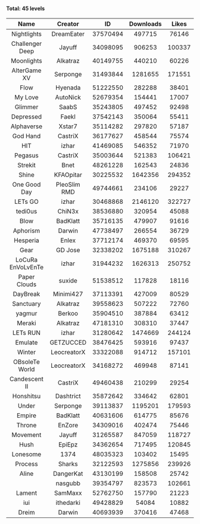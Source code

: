 #### Total: 45 levels

| Name | Creator | ID | Downloads | Likes |
|:---:|:---:|:---:|:---:|:---:|
| Nightlights | DreamEater | 37570494 | 497715 | 76146
| Challenger Deep | Jayuff | 34098095 | 906253 | 100337
| Moonlights | Alkatraz | 40149755 | 440210 | 60226
| AlterGame XV | Serponge | 31493844 | 1281655 | 171551
| Flow | Hyenada | 51222550 | 282288 | 38401
| My Love | AutoNick | 52679354 | 154441 | 17007
| Glimmer | SaabS | 35243805 | 497452 | 92498
| Depressed | FaekI | 37542143 | 350064 | 55411
| Alphaverse | Xstar7 | 35114282 | 297820 | 57187
| God Hand | CastriX | 36177627 | 458544 | 75574
| HIT | izhar | 41469085 | 546352 | 71970
| Pegasus | CastriX | 35003644 | 521383 | 106421
| Strekit | Bnet | 48261228 | 162543 | 24836
| Shine | KFAOpitar | 30225532 | 1642356 | 294352
| One Good Day | PleoSlim RMD | 49744661 | 234106 | 29227
| LETs GO | izhar | 30468868 | 2146120 | 322727
| tedi0us | ChiN3x | 38536880 | 320954 | 45088
| Blow | BadKlatt | 35716135 | 479907 | 91616
| Aphorism | Darwin | 47738497 | 266554 | 36729
| Hesperia | Enlex | 37712174 | 469370 | 69595
| Gear | GD Jose | 32338202 | 1675188 | 310267
| LoCuRa EnVoLvEnTe | izhar | 31944232 | 1626313 | 250752
| Paper Clouds | suxide | 51538512 | 117828 | 18116
| DayBreak | Minimi427 | 37113391 | 427009 | 80529
| Sanctuary | Alkatraz | 39558623 | 507222 | 72760
| yagmur | Berkoo | 35904510 | 387884 | 63412
| Meraki | Alkatraz | 47181310 | 308310 | 37447
| LETs  RUN | izhar | 31280642 | 1474669 | 244124
| Emulate | GETZUCCED | 38476425 | 593916 | 97437
| Winter | LeocreatorX | 33322088 | 914712 | 157101
| OBsoleTe World | LeocreatorX | 34168272 | 469948 | 87141
| Candescent II | CastriX | 49460438 | 210299 | 29254
| Honshitsu | Dashtrict | 35872642 | 334642 | 62801
| Under | Serponge | 39113837 | 1195201 | 179593
| Empire | BadKlatt | 40631606 | 614775 | 85676
| Throne | EnZore | 34309016 | 402474 | 75446
| Movement | Jayuff | 31265587 | 847059 | 118727
| Hush | EpiEpz | 34362654 | 717495 | 120845
| Lonesome | 1374 | 48035323 | 103402 | 15495
| Process | Sharks | 32122593 | 1275856 | 239926
| Aline | DangerKat | 43130199 | 158508 | 25742
|   | nasgubb | 39354797 | 823573 | 102661
| Lament | SamMaxx | 52762750 | 157790 | 21223
| iui | ithedarki | 49428829 | 54084 | 10882
| Dreim | Darwin | 40693939 | 370416 | 47468
